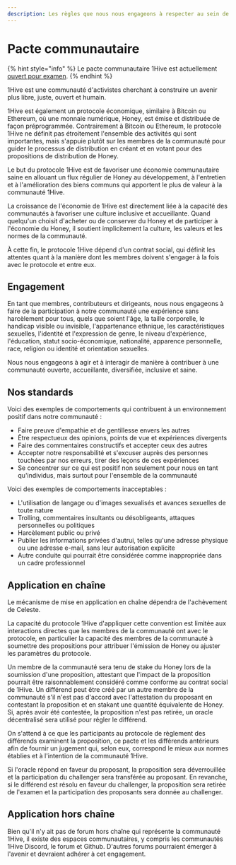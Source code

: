 ```yaml
---
description: Les règles que nous nous engageons à respecter au sein de la communauté 1Hive.
---
```


# Pacte communautaire



{% hint style="info" %}
Le pacte communautaire 1Hive est actuellement [ouvert pour examen](https://forum.1hive.org/t/drafting-the-1hive-community-covenant-for-celeste/1548).
{% endhint %}

1Hive est une communauté d'activistes cherchant à construire un avenir plus libre, juste, ouvert et humain.

1Hive est également un protocole économique, similaire à Bitcoin ou Ethereum, où une monnaie numérique, Honey, est émise et distribuée de façon préprogrammée. Contrairement à Bitcoin ou Ethereum, le protocole 1Hive ne définit pas étroitement l'ensemble des activités qui sont importantes, mais s'appuie plutôt sur les membres de la communauté pour guider le processus de distribution en créant et en votant pour des propositions de distribution de Honey.

Le but du protocole 1Hive est de favoriser une économie communautaire saine en allouant un flux régulier de Honey au développement, à l'entretien et à l'amélioration des biens communs qui apportent le plus de valeur à la communauté 1Hive. 

La croissance de l'économie de 1Hive est directement liée à la capacité des communautés à favoriser une culture inclusive et accueillante. Quand quelqu'un choisit d'acheter ou de conserver du Honey et de participer à l'économie du Honey, il soutient implicitement la culture, les valeurs et les normes de la communauté. 

À cette fin, le protocole 1Hive dépend d'un contrat social, qui définit les attentes quant à la manière dont les membres doivent s'engager à la fois avec le protocole et entre eux.

## **Engagement**

En tant que membres, contributeurs et dirigeants, nous nous engageons à faire de la participation à notre communauté une expérience sans harcèlement pour tous, quels que soient l'âge, la taille corporelle, le handicap visible ou invisible, l'appartenance ethnique, les caractéristiques sexuelles, l'identité et l'expression de genre, le niveau d'expérience, l'éducation, statut socio-économique, nationalité, apparence personnelle, race, religion ou identité et orientation sexuelles.

Nous nous engageons à agir et à interagir de manière à contribuer à une communauté ouverte, accueillante, diversifiée, inclusive et saine.

## **Nos standards**

Voici des exemples de comportements qui contribuent à un environnement positif dans notre communauté :

* Faire preuve d'empathie et de gentillesse envers les autres
* Être respectueux des opinions, points de vue et expériences divergents
* Faire des commentaires constructifs et accepter ceux des autres
* Accepter notre responsabilité et s'excuser auprès des personnes touchées par nos erreurs, tirer des leçons de ces expériences
* Se concentrer sur ce qui est positif non seulement pour nous en tant qu'individus, mais surtout pour l'ensemble de la communauté

Voici des exemples de comportements inacceptables :

* L'utilisation de langage ou d'images sexualisés et avances sexuelles de toute nature
* Trolling, commentaires insultants ou désobligeants, attaques personnelles ou politiques
* Harcèlement public ou privé
* Publier les informations privées d'autrui, telles qu'une adresse physique ou une adresse e-mail, sans leur autorisation explicite
* Autre conduite qui pourrait être considérée comme inappropriée dans un cadre professionnel

## **Application en chaîne**

Le mécanisme de mise en application en chaîne dépendra de l'achèvement de Celeste. 

La capacité du protocole 1Hive d'appliquer cette convention est limitée aux interactions directes que les membres de la communauté ont avec le protocole, en particulier la capacité des membres de la communauté à soumettre des propositions pour attribuer l'émission de Honey ou ajuster les paramètres du protocole. 

Un membre de la communauté sera tenu de stake du Honey lors de la soumission d'une proposition, attestant que l'impact de la proposition pourrait être raisonnablement considéré comme conforme au contrat social de 1Hive. Un différend peut être créé par un autre membre de la communauté s'il n'est pas d'accord avec l'attestation du proposant en contestant la proposition et en stakant une quantité équivalente de Honey. Si, après avoir été contestée, la proposition n'est pas retirée, un oracle décentralisé sera utilisé pour régler le différend. 

On s'attend à ce que les participants au protocole de règlement des différends examinent la proposition, ce pacte et les différends antérieurs afin de fournir un jugement qui, selon eux, correspond le mieux aux normes établies et à l'intention de la communauté 1Hive. 

Si l'oracle répond en faveur du proposant, la proposition sera déverrouillée et la participation du challenger sera transférée au proposant. En revanche, si le différend est résolu en faveur du challenger, la proposition sera retirée de l'examen et la participation des proposants sera donnée au challenger.

## **Application hors chaîne**

Bien qu'il n'y ait pas de forum hors chaîne qui représente la communauté 1Hive, il existe des espaces communautaires, y compris les communautés 1Hive Discord, le forum et Github. D'autres forums pourraient émerger à l'avenir et devraient adhérer à cet engagement.

